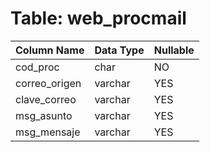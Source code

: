 # Table: web_procmail

| Column Name | Data Type | Nullable |
|-------------|-----------|----------|
| cod_proc | char | NO |
| correo_origen | varchar | YES |
| clave_correo | varchar | YES |
| msg_asunto | varchar | YES |
| msg_mensaje | varchar | YES |

